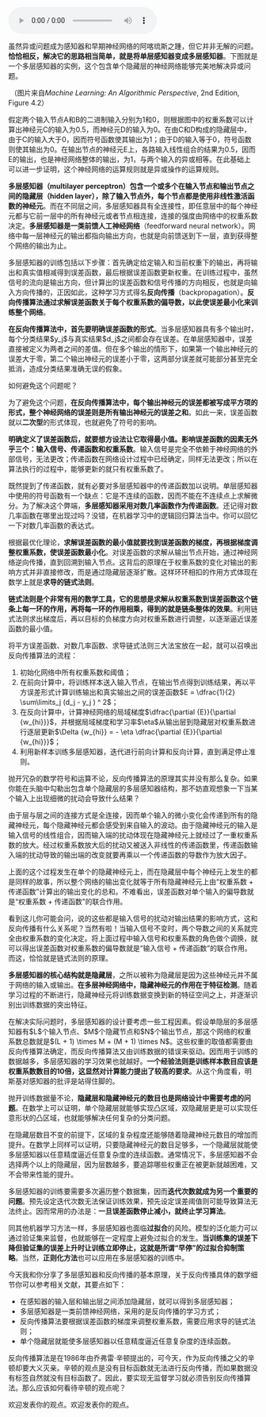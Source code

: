 <audio title="18 人工神经网络 _ 左手信号，右手误差：多层感知器" src="https://static001.geekbang.org/resource/audio/cc/79/ccb037710d4f4b1e387fb69cb00f9c79.mp3" controls="controls"></audio> 
<p>虽然异或问题成为感知器和早期神经网络的阿喀琉斯之踵，但它并非无解的问题。<strong>恰恰相反，解决它的思路相当简单，就是将单层感知器变成多层感知器</strong>。下图就是一个多层感知器的实例，这个包含单个隐藏层的神经网络能够完美地解决异或问题。</p>
<p><img src="https://static001.geekbang.org/resource/image/ca/43/ca2dac3a4fd898ca87ff59b2be01aa43.png" alt="">
（图片来自<em>Machine Learning: An Algorithmic Perspective</em>, 2nd Edition, Figure 4.2）</p>
<p>假定两个输入节点A和B的二进制输入分别为1和0，则根据图中的权重系数可以计算出神经元C的输入为0.5，而神经元D的输入为0。在由C和D构成的隐藏层中，由于C的输入大于0，因而符号函数使其输出为1；由于D的输入等于0，符号函数则使其输出为0。在输出节点的神经元E上，各路输入线性组合的结果为0.5，因而E的输出，也是神经网络整体的输出，为1，与两个输入的异或相等。在此基础上可以进一步证明，这个神经网络的运算规则就是异或操作的运算规则。</p>
<p><strong>多层感知器（multilayer perceptron）包含一个或多个在输入节点和输出节点之间的隐藏层（hidden layer），除了输入节点外，每个节点都是使用非线性激活函数的神经元</strong>。而在不同层之间，多层感知器具有全连接性，即任意层中的每个神经元都与它前一层中的所有神经元或者节点相连接，连接的强度由网络中的权重系数决定。<strong>多层感知器是一类前馈人工神经网络</strong>（feedforward neural network）。网络中每一层神经元的输出都指向输出方向，也就是向前馈送到下一层，直到获得整个网络的输出为止。</p>
<p>多层感知器的训练包括以下步骤：首先确定给定输入和当前权重下的输出，再将输出和真实值相减得到误差函数，最后根据误差函数更新权重。在训练过程中，虽然信号的流向是输出方向，但计算出的误差函数和信号传播的方向相反，也就是向输入方向传播的，正因如此，这种学习方式得名<strong>反向传播</strong>（backpropagation）。<strong>反向传播算法通过求解误差函数关于每个权重系数的偏导数，以此使误差最小化来训练整个网络</strong>。</p>
<p><strong>在反向传播算法中，首先要明确误差函数的形式</strong>。当多层感知器具有多个输出时，每个分类结果$y_j$与真实结果$d_j$之间都会存在误差。在单层感知器中，误差直接被定义为两者之间的差值。但在多个输出的情形下，如果第一个输出神经元的误差大于零，第二个输出神经元的误差小于零，这两部分误差就可能部分甚至完全抵消，造成分类结果准确无误的假象。</p>
<p>如何避免这个问题呢？</p>
<!-- [[[read_end]]] -->
<p>为了避免这个问题，<strong>在反向传播算法中，每个输出神经元的误差都被写成平方项的形式，整个神经网络的误差则是所有输出神经元的误差之和</strong>。如此一来，误差函数就以<strong>二次型</strong>的形式体现，也就避免了符号的影响。</p>
<p><strong>明确定义了误差函数后，就要想方设法让它取得最小值。影响误差函数的因素无外乎三个：输入信号、传递函数和权重系数</strong>。输入信号是完全不依赖于神经网络的外部信号，无法更改；传递函数在网络设计过程中已经确定，同样无法更改；所以在算法执行的过程中，能够更新的就只有权重系数了。</p>
<p>既然提到了传递函数，就有必要对多层感知器中的传递函数加以说明。单层感知器中使用的符号函数有一个缺点：它是不连续的函数，因而不能在不连续点上求解微分。为了解决这个弊端，<strong>多层感知器采用对数几率函数作为传递函数</strong>。还记得对数几率函数在哪里出现过吗？没错，在机器学习中的逻辑回归算法当中。你可以回忆一下对数几率函数的表达式。</p>
<p>根据最优化理论，<strong>求解误差函数的最小值就要找到误差函数的梯度，再根据梯度调整权重系数，使误差函数最小化</strong>。对误差函数的求解从输出节点开始，通过神经网络逆向传播，直到回溯到输入节点。这背后的原理在于权重系数的变化对输出的影响方式并非直接修改，而是通过隐藏层逐渐扩散。这样环环相扣的作用方式体现在数学上就是<strong>求导的链式法则</strong>。</p>
<p><strong>链式法则是个非常有用的数学工具，它的思想是求解从权重系数到误差函数这个链条上每一环的作用，再将每一环的作用相乘，得到的就是链条整体的效果</strong>。利用链式法则求出梯度后，再以目标的负梯度方向对权重系数进行调整，以逐渐逼近误差函数的最小值。</p>
<p>将平方误差函数、对数几率函数、求导链式法则三大法宝放在一起，就可以召唤出反向传播算法的流程：</p>
<ol>
<li>初始化网络中所有权重系数和阈值；</li>
<li>在前向计算中，将训练样本送入输入节点，在输出节点得到训练结果，再以平方误差形式计算训练输出和真实输出之间的误差函数$E = \dfrac{1}{2} \sum\limits_j (d_j - y_j ) ^ 2$；</li>
<li>在反向计算中，计算神经网络的局域梯度$\dfrac{\partial {E}}{\partial {w_{hi}}}$，并根据局域梯度和学习率$\eta$从输出层到隐藏层对权重系数进行逐层更新$\Delta {w_{hi}} = - \eta \dfrac{\partial {E}}{\partial {w_{hi}}}$；</li>
<li>利用新样本训练多层感知器，迭代进行前向计算和反向计算，直到满足停止准则。</li>
</ol>
<p>抛开冗杂的数学符号和运算不论，反向传播算法的原理其实并没有那么复杂。如果你能在头脑中勾勒出包含单个隐藏层的多层感知器结构，那不妨直观想象一下当某个输入上出现细微的扰动会导致什么结果？</p>
<p>由于层与层之间的连接方式是全连接，因而单个输入的微小变化会传递到所有的隐藏神经元，每个隐藏神经元都会感受到来自输入的波动。由于隐藏神经元的输入是输入信号的线性组合，因而输入端的扰动体现在隐藏神经元上就经过了一重权重系数的放大。经过权重系数放大后的扰动又被送入非线性的传递函数里，传递函数输入端的扰动导致的输出端的改变就要再乘以一个传递函数的导数作为放大因子。</p>
<p>上面的这个过程发生在单个的隐藏神经元上，而在隐藏层中每个神经元上发生的都是同样的故事，所以整个网络的输出变化就等于所有隐藏神经元上由“权重系数 + 传递函数”计算出的输出变化的总和。不难看出，误差函数对单个输入的偏导数就是“权重系数 + 传递函数”的联合作用。</p>
<p>看到这儿你可能会问，说的这些都是输入信号的扰动对输出结果的影响方式，这和反向传播有什么关系呢？当然有啦！当输入信号不变时，两个导数之间的关系就完全由权重系数的变化决定。将上面过程中输入信号和权重系数的角色做个调换，就可以得出误差函数对权重系数的偏导数就是“输入信号 + 传递函数”的联合作用。而这，恰恰就是链式法则的原理。</p>
<p><strong>多层感知器的核心结构就是隐藏层</strong>，之所以被称为隐藏层是因为这些神经元并不属于网络的输入或输出。<strong>在多层神经网络中，隐藏神经元的作用在于特征检测</strong>。随着学习过程的不断进行，隐藏神经元将训练数据变换到新的特征空间之上，并逐渐识别出训练数据的突出特征。</p>
<p>在解决实际问题时，多层感知器的设计要考虑一些工程因素。假设单隐层的多层感知器有$L$个输入节点、$M$个隐藏节点和$N$个输出节点，那这个网络的权重系数总数就是$(L + 1) \times M + (M + 1) \times N$。这些权重的取值都需要由反向传播算法确定，而反向传播算法又由训练数据的错误来驱动。因而用于训练的数据越多，多层感知器的学习效果也就越好。<strong>一个经验法则是训练样本数目应该是权重系数数目的10倍，这显然对计算能力提出了较高的要求</strong>。从这个角度看，明斯基对感知器的批评是站得住脚的。</p>
<p>抛开训练数据量不论，<strong>隐藏层和隐藏神经元的数目也是网络设计中需要考虑的问题</strong>。在数学上可以证明，单个隐藏层就能够实现凸区域，双隐藏层更是可以实现任意形状的凸区域，也就能够解决任何复杂的分类问题。</p>
<p>在隐藏层数目不变的前提下，区域的复杂程度还能够随着隐藏神经元数目的增加而提升。在数学上同样可以证明，只要隐藏神经元的数目足够多，一个隐藏层就能使多层感知器以任意精度逼近任意复杂度的连续函数。通常情况下，多层感知器不会选择两个以上的隐藏层，因为层数越多，要追踪哪些权重正在被更新就越困难，又不会带来性能的提升。</p>
<p>多层感知器的训练要需要多次遍历整个数据集，因而<strong>迭代次数就成为另一个重要的问题</strong>。预先设定迭代次数无法保证训练效果，预先设定误差阈值则可能导致算法无法终止。因而常用的办法是：<strong>一旦误差函数停止减小，就终止学习算法</strong>。</p>
<p>同其他机器学习方法一样，多层感知器也面临<strong>过拟合</strong>的风险。模型的泛化能力可以通过验证集来监督，也就能够在一定程度上避免过拟合的发生。<strong>当训练集的误差下降但验证集的误差上升时让训练立即停止，这就是所谓“早停”的过拟合抑制策略</strong>。当然，<strong>正则化方法</strong>也可以应用在多层感知器的训练中。</p>
<p>今天我和你分享了多层感知器和反向传播的基本原理，关于反向传播具体的数学细节你可以参考相关文献，其要点如下：</p>
<ul>
<li>在感知器的输入层和输出层之间添加隐藏层，就可以得到多层感知器；</li>
<li>多层感知器是一类前馈神经网络，采用的是反向传播的学习方式；</li>
<li>反向传播算法要根据误差函数的梯度来调整权重系数，需要应用求导的链式法则；</li>
<li>单个隐藏层就能使多层感知器以任意精度逼近任意复杂度的连续函数。</li>
</ul>
<p>反向传播算法是在1986年由乔弗雷·辛顿提出的，可今天，作为反向传播之父的辛顿却要大义灭亲。辛顿的观点是没有目标函数就无法进行反向传播，而如果数据没有标签自然就没有目标函数了。因此，要实现无监督学习就必须告别反向传播算法。那么应该如何看待辛顿的观点呢？</p>
<p>欢迎发表你的观点。欢迎发表你的观点。</p>
<p><img src="https://static001.geekbang.org/resource/image/b8/6e/b885f71e6bef6d5c6d8ae96e73fa2a6e.jpg" alt=""></p>
<p></p>
